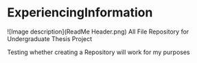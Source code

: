 # ExperiencingInformation

![Image description](ReadMe Header.png)
All File Repository for Undergraduate Thesis Project

Testing whether creating a Repository will work for my purposes

